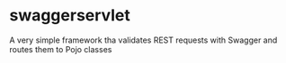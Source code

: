 # swaggerservlet
A very simple framework tha validates REST requests with Swagger and routes them to Pojo classes

